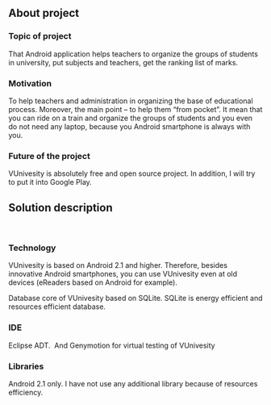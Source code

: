 ## About project

### Topic of project

That
Android application helps teachers to organize the groups of students in
university, put subjects and teachers, get the ranking list of marks.

### Motivation

To help
teachers and administration in organizing the base of educational process. Moreover,
the main point – to help them “from pocket”. It mean that you can ride on a
train and organize the groups of students and you even do not need any laptop,
because you Android smartphone is always with you. 

### Future of the project

VUnivesity
is absolutely free and open source project. In addition, I will try to put it
into Google Play.

## Solution description

 
### Technology

VUnivesity
is based on Android 2.1 and higher. Therefore, besides innovative Android
smartphones, you can use VUnivesity even at old devices (eReaders based on
Android for example).

Database
core of VUnivesity based on SQLite. SQLite is energy efficient and resources
efficient database.

### IDE

Eclipse
ADT.  And Genymotion for virtual testing
of VUnivesity

### Libraries 

Android 2.1
only. I have not use any additional library because of resources efficiency.

